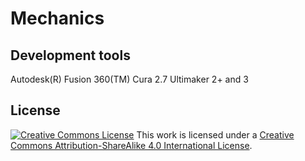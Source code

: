 # Mechanics


Development tools
----------------------------
Autodesk(R) Fusion 360(TM)
Cura 2.7
Ultimaker 2+ and 3


License
----------------
[![Creative Commons License](https://i.creativecommons.org/l/by-sa/4.0/88x31.png)](http://creativecommons.org/licenses/by-sa/4.0/)
This work is licensed under a [Creative Commons Attribution-ShareAlike 4.0 International License](http://creativecommons.org/licenses/by-sa/4.0/).